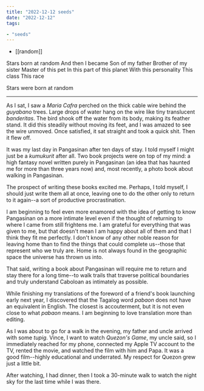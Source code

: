 ```yaml
---
title: "2022-12-12 seeds"
date: "2022-12-12"
tags:

- "seeds"
---
```

- [[random]]

Stars born at random
And then
I became
Son of my father
Brother of my sister
Master of this pet
In this part of this planet
With this personality
This class
This race

Stars were born
at random

---
As I sat, I saw a _Maria Cafra_ perched on the thick cable wire behind the _guyabano_ trees. Large drops of water hang on the wire like tiny translucent _banderitas_. The bird shook off the water from its body, making its feather stand. It did this steadily without moving its feet, and I was amazed to see the wire unmoved. Once satisfied, it sat straight and took a quick shit. Then it flew off.

It was my last day in Pangasinan after ten days of stay. I told myself I might just be a _kumukurit_ after all. Two book projects were on top of my mind: a high fantasy novel written purely in Pangasinan (an idea that has haunted me for more than three years now) and, most recently, a photo book about walking in Pangasinan.

The prospect of writing these books excited me. Perhaps, I told myself, I should just write them all at once, leaving one to do the other only to return to it again--a sort of productive procrastination.

I am beginning to feel even more enamored with the idea of getting to know Pangasinan on a more intimate level even if the thought of returning to where I came from still frightens me. I am grateful for everything that was given to me, but that doesn't mean I am happy about all of them and that I think they fit me perfectly. I don't know of any other noble reason for leaving home than to find the things that could complete us--those that represent who we truly are. Home is not always found in the geographic space the universe has thrown us into.

That said, writing a book about Pangasinan will require me to return and stay there for a long time--to walk trails that traverse political boundaries and truly understand Caboloan as intimately as possible.

While finishing my translations of the foreword of a friend's book launching early next year, I discovered that the Tagalog word _pabaon_ does not have an equivalent in English. The closest is accouterment, but it is not even close to what _pabaon_ means. I am beginning to love translation more than editing.

As I was about to go for a walk in the evening, my father and uncle arrived with some _tupig_. Vince, I want to watch _Quezon's Game_, my uncle said, so I immediately reached for my phone, connected my Apple TV account to the TV, rented the movie, and watched the film with him and Papa. It was a good film--highly educational and underrated. My respect for Quezon grew just a little bit.

After watching, I had dinner, then I took a 30-minute walk to watch the night sky for the last time while I was there.
